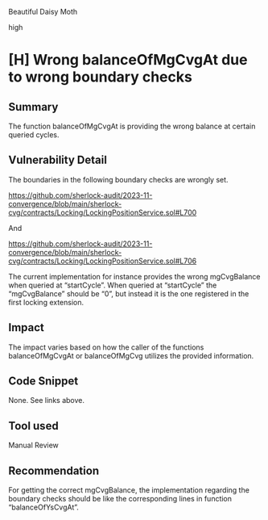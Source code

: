 Beautiful Daisy Moth

high

# [H] Wrong balanceOfMgCvgAt due to wrong boundary checks

## Summary
The function balanceOfMgCvgAt is providing the wrong balance at certain queried cycles.

## Vulnerability Detail
The boundaries in the following boundary checks are wrongly set.

https://github.com/sherlock-audit/2023-11-convergence/blob/main/sherlock-cvg/contracts/Locking/LockingPositionService.sol#L700

And

https://github.com/sherlock-audit/2023-11-convergence/blob/main/sherlock-cvg/contracts/Locking/LockingPositionService.sol#L706 

The current implementation for instance provides the wrong mgCvgBalance when queried at “startCycle”. When queried at “startCycle” the “mgCvgBalance” should be “0”, but instead it is the one registered in the first locking extension.

## Impact
The impact varies based on how the caller of the functions balanceOfMgCvgAt or balanceOfMgCvg utilizes the provided information.

## Code Snippet
None. See links above. 

## Tool used
Manual Review

## Recommendation
For getting the correct mgCvgBalance, the implementation regarding the boundary checks should be like the corresponding lines in function “balanceOfYsCvgAt”.
